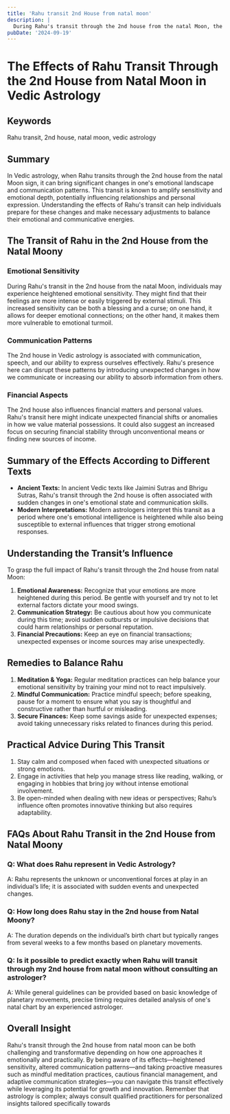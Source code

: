 ```yaml
---
title: 'Rahu transit 2nd House from natal moon'
description: |
  During Rahu's transit through the 2nd house from the natal Moon, the individual may experience financial instability, health problems, and family conflicts. There could be food poisoning, scandals, and deteriorating relations with loved ones.
pubDate: '2024-09-19'
---
```


# The Effects of Rahu Transit Through the 2nd House from Natal Moon in Vedic Astrology

## Keywords
Rahu transit, 2nd house, natal moon, vedic astrology

## Summary
In Vedic astrology, when Rahu transits through the 2nd house from the natal Moon sign, it can bring significant changes in one's emotional landscape and communication patterns. This transit is known to amplify sensitivity and emotional depth, potentially influencing relationships and personal expression. Understanding the effects of Rahu's transit can help individuals prepare for these changes and make necessary adjustments to balance their emotional and communicative energies.

## The Transit of Rahu in the 2nd House from the Natal Moony

### Emotional Sensitivity
During Rahu's transit in the 2nd house from the natal Moon, individuals may experience heightened emotional sensitivity. They might find that their feelings are more intense or easily triggered by external stimuli. This increased sensitivity can be both a blessing and a curse; on one hand, it allows for deeper emotional connections; on the other hand, it makes them more vulnerable to emotional turmoil.

### Communication Patterns
The 2nd house in Vedic astrology is associated with communication, speech, and our ability to express ourselves effectively. Rahu's presence here can disrupt these patterns by introducing unexpected changes in how we communicate or increasing our ability to absorb information from others.

### Financial Aspects
The 2nd house also influences financial matters and personal values. Rahu's transit here might indicate unexpected financial shifts or anomalies in how we value material possessions. It could also suggest an increased focus on securing financial stability through unconventional means or finding new sources of income.

## Summary of the Effects According to Different Texts

- **Ancient Texts:** In ancient Vedic texts like Jaimini Sutras and Bhrigu Sutras, Rahu's transit through the 2nd house is often associated with sudden changes in one's emotional state and communication skills.
- **Modern Interpretations:** Modern astrologers interpret this transit as a period where one's emotional intelligence is heightened while also being susceptible to external influences that trigger strong emotional responses.

## Understanding the Transit’s Influence

To grasp the full impact of Rahu's transit through the 2nd house from natal Moon:
1. **Emotional Awareness:** Recognize that your emotions are more heightened during this period. Be gentle with yourself and try not to let external factors dictate your mood swings.
2. **Communication Strategy:** Be cautious about how you communicate during this time; avoid sudden outbursts or impulsive decisions that could harm relationships or personal reputation.
3. **Financial Precautions:** Keep an eye on financial transactions; unexpected expenses or income sources may arise unexpectedly.

## Remedies to Balance Rahu 

1. **Meditation & Yoga:** Regular meditation practices can help balance your emotional sensitivity by training your mind not to react impulsively.
2. **Mindful Communication:** Practice mindful speech; before speaking, pause for a moment to ensure what you say is thoughtful and constructive rather than hurtful or misleading.
3. **Secure Finances:** Keep some savings aside for unexpected expenses; avoid taking unnecessary risks related to finances during this period.

## Practical Advice During This Transit 

1. Stay calm and composed when faced with unexpected situations or strong emotions.
2. Engage in activities that help you manage stress like reading, walking, or engaging in hobbies that bring joy without intense emotional involvement.
3. Be open-minded when dealing with new ideas or perspectives; Rahu’s influence often promotes innovative thinking but also requires adaptability.

## FAQs About Rahu Transit in the 2nd House from Natal Moony 

### Q: What does Rahu represent in Vedic Astrology?
A: Rahu represents the unknown or unconventional forces at play in an individual’s life; it is associated with sudden events and unexpected changes.

### Q: How long does Rahu stay in the 2nd house from Natal Moony?
A: The duration depends on the individual’s birth chart but typically ranges from several weeks to a few months based on planetary movements.

### Q: Is it possible to predict exactly when Rahu will transit through my 2nd house from natal moon without consulting an astrologer?
A: While general guidelines can be provided based on basic knowledge of planetary movements, precise timing requires detailed analysis of one's natal chart by an experienced astrologer.


## Overall Insight 

Rahu's transit through the 2nd house from natal moon can be both challenging and transformative depending on how one approaches it emotionally and practically. By being aware of its effects—heightened sensitivity, altered communication patterns—and taking proactive measures such as mindful meditation practices, cautious financial management, and adaptive communication strategies—you can navigate this transit effectively while leveraging its potential for growth and innovation. Remember that astrology is complex; always consult qualified practitioners for personalized insights tailored specifically towards
